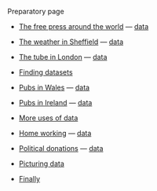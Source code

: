 Preparatory page

- [The free press around the world](https://forms.gle/2eqyZDRSC1ira54b8) — [data](csvs/rsf_2021_sel.csv)
- [The weather in Sheffield](https://forms.gle/vE7qyvDxMPbysyo88) — [data](csvs/sheffield_weather_sel.csv)
- [The tube in London](https://forms.gle/TEcZadFC7MkCMzBu5) — [data](csvs/tube_2017.csv)

- [Finding datasets](https://forms.gle/e59KU8RJgPS3L2jt8)

- [Pubs in Wales](https://forms.gle/qrL5jyJ6Lkts5vscA) — [data](csvs/wales_pubs.xlsx)
- [Pubs in Ireland](https://forms.gle/TT7yDtGjRfmwgh9E6) — [data](csvs/ireland_licences_2018.csv)

- [More uses of data](https://forms.gle/rYyZPGDyxD42eBLj6)

- [Home working](https://forms.gle/Piaox7p86rDebmX8A) — [data](csvs/hw_2021.xls)
- [Political donations](https://forms.gle/2CrF3gvHMp21Uotx8) — [data](csvs/all_parties_2020.xlsx)

- [Picturing data](https://forms.gle/16mBGKBwzkcApQbu9)

- [Finally](https://aodhanlutetiae.github.io/dj/more)
